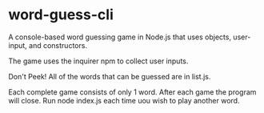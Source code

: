 # word-guess-cli

A console-based word guessing game in Node.js that uses objects, user-input, and constructors.

The game uses the inquirer npm to collect user inputs.

Don't Peek! All of the words that can be guessed are in list.js.

Each complete game consists of only 1 word. After each game the program will close. Run node index.js each time uou wish to play another word.

